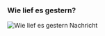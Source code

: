 ### Wie lief es gestern?

![Wie lief es gestern Nachricht](slides/02-sales-data/feature-display.png)